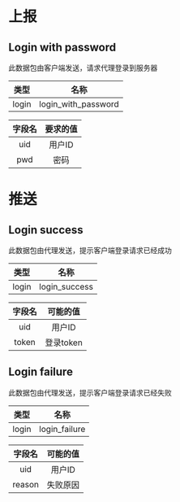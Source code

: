 # 上报

## Login with password

此数据包由客户端发送，请求代理登录到服务器

|  类型  |      名称       |     
|:----:|:-------------:|
| login | login_with_password |

|  字段名   |  要求的值   |     
|:------:|:-------:|
| uid | 用户ID |       
| pwd | 密码 |       

# 推送

## Login success

此数据包由代理发送，提示客户端登录请求已经成功

|  类型  |      名称      |     
|:----:|:------------:|
| login | login_success |

|  字段名   | 可能的值 |     
|:------:|:----:|
| uid | 用户ID |       
| token | 登录token |       


## Login failure

此数据包由代理发送，提示客户端登录请求已经失败

|  类型  |      名称      |     
|:----:|:------------:|
| login | login_failure |

|  字段名   | 可能的值 |     
|:------:|:----:|
| uid | 用户ID |       
| reason | 失败原因 |       
